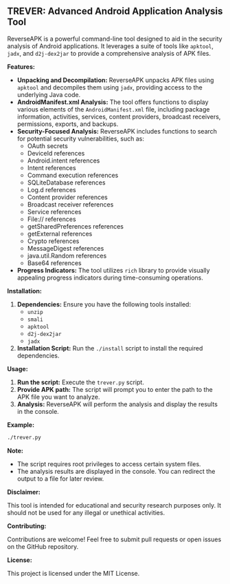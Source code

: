 ## TREVER: Advanced Android Application Analysis Tool

ReverseAPK is a powerful command-line tool designed to aid in the security analysis of Android applications. It leverages a suite of tools like `apktool`, `jadx`, and `d2j-dex2jar` to provide a comprehensive analysis of APK files.

**Features:**

* **Unpacking and Decompilation:** ReverseAPK unpacks APK files using `apktool` and decompiles them using `jadx`, providing access to the underlying Java code.
* **AndroidManifest.xml Analysis:** The tool offers functions to display various elements of the `AndroidManifest.xml` file, including package information, activities, services, content providers, broadcast receivers, permissions, exports, and backups.
* **Security-Focused Analysis:** ReverseAPK includes functions to search for potential security vulnerabilities, such as:
    * OAuth secrets
    * DeviceId references
    * Android.intent references
    * Intent references
    * Command execution references
    * SQLiteDatabase references
    * Log.d references
    * Content provider references
    * Broadcast receiver references
    * Service references
    * File:// references
    * getSharedPreferences references
    * getExternal references
    * Crypto references
    * MessageDigest references
    * java.util.Random references
    * Base64 references
* **Progress Indicators:** The tool utilizes `rich` library to provide visually appealing progress indicators during time-consuming operations.

**Installation:**

1. **Dependencies:** Ensure you have the following tools installed:
    * `unzip`
    * `smali`
    * `apktool`
    * `d2j-dex2jar`
    * `jadx`
2. **Installation Script:** Run the `./install` script to install the required dependencies.

**Usage:**

1. **Run the script:** Execute the `trever.py` script.
2. **Provide APK path:** The script will prompt you to enter the path to the APK file you want to analyze.
3. **Analysis:** ReverseAPK will perform the analysis and display the results in the console.

**Example:**

```bash
./trever.py
```



**Note:**

* The script requires root privileges to access certain system files.
* The analysis results are displayed in the console. You can redirect the output to a file for later review.

**Disclaimer:**

This tool is intended for educational and security research purposes only. It should not be used for any illegal or unethical activities.

**Contributing:**

Contributions are welcome! Feel free to submit pull requests or open issues on the GitHub repository.

**License:**

This project is licensed under the MIT License.
